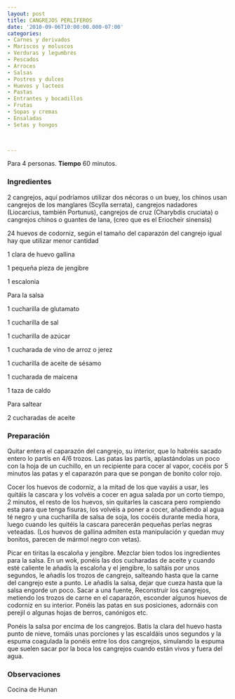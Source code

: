 ```yaml
---
layout: post
title: CANGREJOS PERLÍFEROS
date: '2010-09-06T10:00:00.000-07:00'
categories:
- Carnes y derivados
- Mariscos y moluscos
- Verduras y legumbres
- Pescados
- Arroces
- Salsas
- Postres y dulces
- Huevos y lacteos
- Pastas
- Entrantes y bocadillos
- Frutas
- Sopas y cremas
- Ensaladas
- Setas y hongos
 


---
```


Para 4 personas.
<b>Tiempo</b> 60 minutos.

<h3>Ingredientes</h3>

2 cangrejos, aquí podríamos utilizar dos nécoras o un buey, los chinos usan cangrejos de los manglares (Scylla serrata), cangrejos nadadores (Liocarcius, también Portunus), cangrejos de cruz (Charybdis cruciata) o cangrejos chinos o guantes de lana, (creo que es el Eriocheir sinensis)

24 huevos de codorniz, según el tamaño del caparazón del cangrejo igual hay que utilizar menor cantidad

1 clara de huevo gallina

1 pequeña pieza de jengibre

1 escalonia

Para la salsa

1 cucharilla de glutamato

1 cucharilla de sal

1 cucharilla de azúcar

1 cucharada de vino de arroz o jerez

1 cucharilla de aceite de sésamo

1 cucharada de maicena

1 taza de caldo

Para saltear

2 cucharadas de aceite

<h3>Preparación</h3>

Quitar entera el caparazón del cangrejo, su interior, que lo habréis sacado entero lo partís en 4/6 trozos. Las patas las partís, aplastándolas un poco con la hoja de un cuchillo, en un recipiente para cocer al vapor, cocéis por 5 minutos las patas y el caparazón para que se pongan de bonito color rojo.

Cocer los huevos de codorniz, a la mitad de los que vayáis a usar, les quitáis la cascara y los volvéis a cocer en agua salada por un corto tiempo, 2 minutos, el resto de los huevos, sin quitarles la cascara pero rompiendo esta para que tenga fisuras, los volvéis a poner a cocer, añadiendo al agua té negro y una cucharilla de salsa de soja, los cocéis durante media hora, luego cuando les quitéis la cascara parecerán pequeñas perlas negras veteadas. (Los huevos de gallina admiten esta manipulación y quedan muy bonitos, parecen de mármol negro con vetas).

Picar en tiritas la escaloña y jengibre. Mezclar bien todos los ingredientes para la salsa. En un wok, ponéis las dos cucharadas de aceite y cuando esté caliente le añadís la escaloña y el jengibre, lo saltáis por unos segundos, le añadís los trozos de cangrejo, salteando hasta que la carne del cangrejo este a punto. Le añadís la salsa, dejar que cueza hasta que la salsa engorde un poco. Sacar a una fuente, Reconstruir los cangrejos, metiendo los trozos de carne en el caparazón, esconder algunos huevos de codorniz en su interior. Ponéis las patas en sus posiciones, adornáis con perejil o algunas hojas de berros, canónigos etc.

Ponéis la salsa por encima de los cangrejos. Batís la clara del huevo hasta punto de nieve, tomáis unas porciones y las escaldáis unos segundos y la espuma coagulada la ponéis entre los dos cangrejos, simulando la espuma que suelen sacar por la boca los cangrejos cuando están vivos y fuera del agua.

<h3>Observaciones</h3>

Cocina de Hunan

